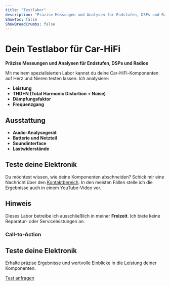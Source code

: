```yaml
---
title: "Testlabor"
description: "Präzise Messungen und Analysen für Endstufen, DSPs und Radios"
ShowToc: false
ShowBreadCrumbs: false
---
```


# Dein Testlabor für Car-HiFi

**Präzise Messungen und Analysen für Endstufen, DSPs und Radios**

Mit meinem spezialisierten Labor kannst du deine Car-HiFi-Komponenten auf Herz und Nieren testen lassen. Ich analysiere:
- **Leistung**
- **THD+N (Total Harmonic Distortion + Noise)**
- **Dämpfungsfaktor**
- **Frequenzgang**

## Ausstattung
- **Audio-Analysegerät**
- **Batterie und Netzteil**
- **Soundinterface**
- **Lastwiderstände**

## Teste deine Elektronik
Du möchtest wissen, wie deine Komponenten abschneiden? Schick mir eine Nachricht über den [Kontaktbereich](/kontakt). In den meisten Fällen stelle ich die Ergebnisse auch in einem YouTube-Video vor.

## Hinweis
Dieses Labor betreibe ich ausschließlich in meiner **Freizeit**. Ich biete keine Reparatur- oder Serviceleistungen an.

### Call-to-Action
<section class="cta">
  <h2>Teste deine Elektronik</h2>
  <p>Erhalte präzise Ergebnisse und wertvolle Einblicke in die Leistung deiner Komponenten.</p>
  <a href="/kontakt" class="btn">Test anfragen</a>
</section>